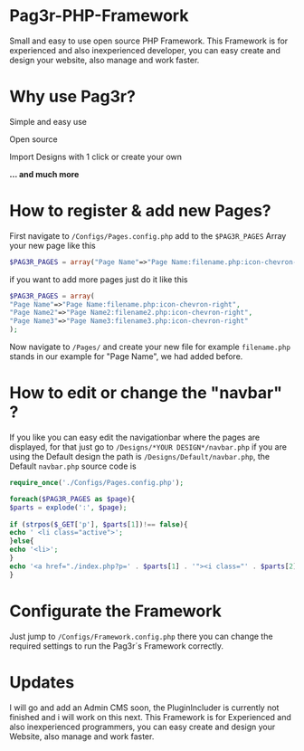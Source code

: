 # Pag3r-PHP-Framework

Small and easy to use open source PHP Framework.
This Framework is for experienced and also inexperienced developer, you can easy create and design your website, also manage and work faster.

# Why use Pag3r?

<p>Simple and easy use</p>
<p>Open source</p>
<p>Import Designs with 1 click or create your own</p>

<b>... and much more</b>

# How to register & add new Pages?

First navigate to ``/Configs/Pages.config.php`` add to the ``$PAG3R_PAGES`` Array your new page like this 
```PHP
$PAG3R_PAGES = array("Page Name"=>"Page Name:filename.php:icon-chevron-right");
```
if you want to add more pages just do it like this 
```PHP
$PAG3R_PAGES = array(
"Page Name"=>"Page Name:filename.php:icon-chevron-right",
"Page Name2"=>"Page Name2:filename2.php:icon-chevron-right",
"Page Name3"=>"Page Name3:filename3.php:icon-chevron-right"
);
```
Now navigate to ``/Pages/`` and create your new file for example ``filename.php`` stands in our example for "Page Name", we had added before.

# How to edit or change the "navbar" ?

If you like you can easy edit the navigationbar where the pages are displayed, for that just go to ``/Designs/*YOUR DESIGN*/navbar.php`` if you are using the Default design the path is ``/Designs/Default/navbar.php``, the Default ``navbar.php`` source code is
```PHP
require_once('./Configs/Pages.config.php');

foreach($PAG3R_PAGES as $page){
$parts = explode(':', $page);
					
if (strpos($_GET['p'], $parts[1])!== false){
echo ' <li class="active">';
}else{
echo '<li>';
}
echo '<a href="./index.php?p=' . $parts[1] . '"><i class="' . $parts[2] . '"></i> ' . $parts[0] . '</a>  </li>';
}
```

# Configurate the Framework

Just jump to ``/Configs/Framework.config.php`` there you can change the required settings to run the Pag3r´s Framework correctly.

# Updates

I will go and add an Admin CMS soon, the PluginIncluder is currently not finished and i will work on this next. This Framework is for Experienced and also inexperienced programmers, you can easy create and design your Website, also manage and work faster.
